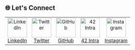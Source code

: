 ## 🌐 Let's Connect

<table>
  <tr>
    <td align="center">
      <a href="https://www.linkedin.com/in/yourprofile">
        <img src="https://img.icons8.com/3d-fluency/94/linkedin.png" width="64" alt="LinkedIn"/>
        <br>LinkedIn
      </a>
    </td>
    <td align="center">
      <a href="https://twitter.com/yourhandle">
        <img src="https://img.icons8.com/3d-fluency/94/twitter.png" width="64" alt="Twitter"/>
        <br>Twitter
      </a>
    </td>
    <td align="center">
      <a href="https://github.com/HamzaDazIA">
        <img src="https://img.icons8.com/3d-fluency/94/github.png" width="64" alt="GitHub"/>
        <br>GitHub
      </a>
    </td>
    <td align="center">
      <a href="https://profile.intra.42.fr/users/hdazia">
        <img src="https://img.icons8.com/external-tal-revivo-filled-tal-revivo/96/external-42-a-private-computer-engineering-institution-in-paris-logo-filled-tal-revivo.png" width="64" alt="42 Intra"/>
        <br>42 Intra
      </a>
    </td>
    <td align="center">
      <a href="https://www.instagram.com/dazia_o.o/">
        <img src="https://img.icons8.com/3d-fluency/94/instagram.png" width="64" alt="Instagram"/>
        <br>Instagram
      </a>
    </td>
  </tr>
</table>

